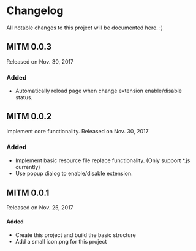 # Changelog

All notable changes to this project will be documented here. :)

## MITM 0.0.3
Released on Nov. 30, 2017

### Added
* Automatically reload page when change extension enable/disable status.

## MITM 0.0.2
Implement core functionality. Released on Nov. 30, 2017

### Added
* Implement basic resource file replace functionality. (Only support *.js currently)
* Use popup dialog to enable/disable extension.

## MITM 0.0.1
Released on Nov. 25, 2017

#### Added
* Create this project and build the basic structure
* Add a small icon.png for this project
